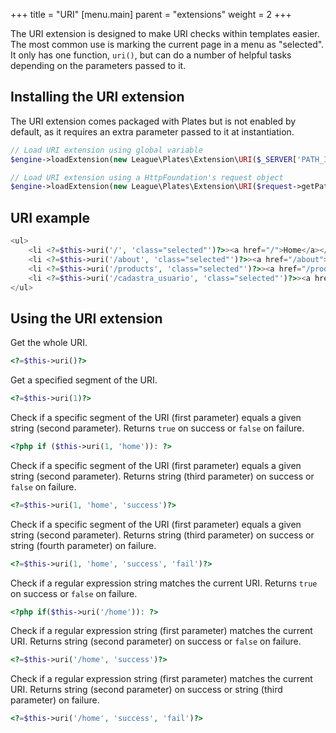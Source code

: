 +++
title = "URI"
[menu.main]
parent = "extensions"
weight = 2
+++

The URI extension is designed to make URI checks within templates easier. The most common use is marking the current page in a menu as "selected". It only has one function, `uri()`, but can do a number of helpful tasks depending on the parameters passed to it.

## Installing the URI extension

The URI extension comes packaged with Plates but is not enabled by default, as it requires an extra parameter passed to it at instantiation.

~~~ php
// Load URI extension using global variable
$engine->loadExtension(new League\Plates\Extension\URI($_SERVER['PATH_INFO']));

// Load URI extension using a HttpFoundation's request object
$engine->loadExtension(new League\Plates\Extension\URI($request->getPathInfo()));
~~~

## URI example

~~~ php
<ul>
    <li <?=$this->uri('/', 'class="selected"')?>><a href="/">Home</a></li>
    <li <?=$this->uri('/about', 'class="selected"')?>><a href="/about">About</a></li>
    <li <?=$this->uri('/products', 'class="selected"')?>><a href="/products">Products</a></li>
    <li <?=$this->uri('/cadastra_usuario', 'class="selected"')?>><a href="/cadastra_usuario">Contact</a></li>
</ul>
~~~

## Using the URI extension

Get the whole URI.

~~~ php
<?=$this->uri()?>
~~~

Get a specified segment of the URI.

~~~ php
<?=$this->uri(1)?>
~~~

Check if a specific segment of the URI (first parameter) equals a given string (second parameter). Returns `true` on success or `false` on failure.

~~~ php
<?php if ($this->uri(1, 'home')): ?>
~~~

Check if a specific segment of the URI (first parameter) equals a given string (second parameter). Returns string (third parameter) on success or `false` on failure.

~~~ php
<?=$this->uri(1, 'home', 'success')?>
~~~

Check if a specific segment of the URI (first parameter) equals a given string (second parameter). Returns string (third parameter) on success or string (fourth parameter) on failure.

~~~ php
<?=$this->uri(1, 'home', 'success', 'fail')?>
~~~

Check if a regular expression string matches the current URI. Returns `true` on success or `false` on failure.

~~~ php
<?php if($this->uri('/home')): ?>
~~~

Check if a regular expression string (first parameter) matches the current URI. Returns string (second parameter) on success or `false` on failure.

~~~ php
<?=$this->uri('/home', 'success')?>
~~~

Check if a regular expression string (first parameter) matches the current URI. Returns string (second parameter) on success or string (third parameter) on failure.

~~~ php
<?=$this->uri('/home', 'success', 'fail')?>
~~~